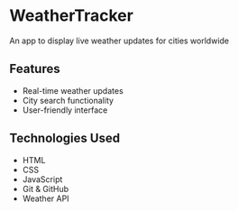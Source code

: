 # WeatherTracker
An app to display live weather updates for cities worldwide
## Features
- Real-time weather updates
- City search functionality
- User-friendly interface
## Technologies Used
- HTML
- CSS
- JavaScript
- Git & GitHub
- Weather API